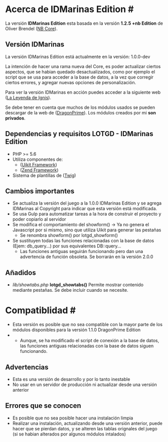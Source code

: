 # Acerca de IDMarinas Edition #

La versión **IDMarinas Edition** esta basada en la versión **1.2.5 +nb Edition** de Oliver Brendel ([NB Core](http://nb-core.org)).


## Versión IDMarinas ##

La versión IDMarinas Edition está actualmente en la versión: 1.0.0-dev

La intención de hacer una rama nueva del Core, es poder actualizar ciertos aspectos, que se habian quedado desactualizados, como por ejemplo el script que se usa para acceder a la base de datos, a la vez que corregir ciertos errores, y agregar nuevas opciones de personalización.

Para ver la versión IDMarinas en acción puedes acceder a la siguiente web ([La Leyenda de Ignis](http://dragonverde.infommo.es)).

Se debe tener en cuenta que muchos de los módulos usados se pueden descargar de la web de ([DragonPrime](http://dragonprime.net)). Los módulos creados por mi **son privados**.

## Dependencias y requisitos LOTGD - IDMarinas Edition ##
* PHP >= 5.6
* Utiliza componentes de:
	* ([Uikit Framework](http://getuikit.com))
	* ([Zend Framework](https://zendframework.github.io))
* Sistema de plantillas de ([Twig](http://twig.sensiolabs.org))

## Cambios importantes ##
* Se actualiza la versión del juego a la 1.0.0 IDMarinas Edition y se agrega IDMarinas al Copyright para indicar que esta versión está modificada.
* Se usa Gulp para automatizar tareas a la hora de construir el proyecto y poder copiarlo al servidor
* Se modifica el comportamiento del showform() -> Ya no genera el Javascript por si mismo, sino que utiliza Uikit para generar las pestañas
	* Se renombra showform() por lotgd_showform()
* Se sustituyen todas las funciones relacionadas con la base de datos (Ejem: db_query...) por sus equivalentes DB::query...
	* Las funciones antiguas seguirán funcionando pero dan una advertencia de función obsoleta. Se borrarán en la versión 2.0.0

## Añadidos ##
* *lib/showtabs.php* **lotgd_showtabs()** Permite mostrar contenido mediante pestañas. Se debe incluir cuando se necesite.


# Compatiblidad #
* Esta versión es posible que no sea compatible con la mayor parte de los módulos disponibles para la versión 1.1.0 DragonPrime Edition
* * Aunque, se ha modificado el script de conexión a la base de datos, las funciones antiguas relacionadas con la base de datos siguen funcionando.

## Advertencias ##
* Esta es una versión de desarrollo y por lo tanto inestable
* No usar en un servidor de producción ni actualizar desde una versión anterior

## Errores que se conocen ##
* Es posible que no sea posible hacer una instalación limpia
* Realizar una instalación, actualizando desde una versión anterior, puede hacer que se pierdan datos, y se alteren las tablas orignales del juego (si se habian alterados por algunos módulos intalados)